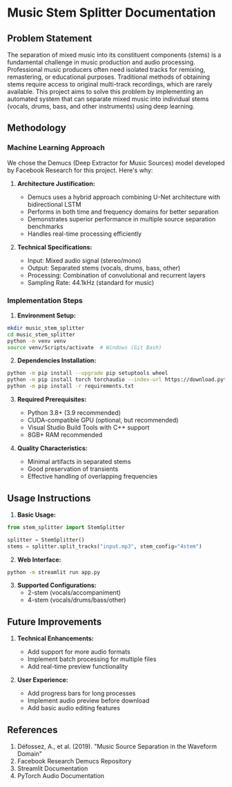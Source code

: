 # Music Stem Splitter Documentation

## Problem Statement
The separation of mixed music into its constituent components (stems) is a fundamental challenge in music production and audio processing. Professional music producers often need isolated tracks for remixing, remastering, or educational purposes. Traditional methods of obtaining stems require access to original multi-track recordings, which are rarely available. This project aims to solve this problem by implementing an automated system that can separate mixed music into individual stems (vocals, drums, bass, and other instruments) using deep learning.

## Methodology

### Machine Learning Approach
We chose the Demucs (Deep Extractor for Music Sources) model developed by Facebook Research for this project. Here's why:

1. **Architecture Justification:**
   - Demucs uses a hybrid approach combining U-Net architecture with bidirectional LSTM
   - Performs in both time and frequency domains for better separation
   - Demonstrates superior performance in multiple source separation benchmarks
   - Handles real-time processing efficiently

2. **Technical Specifications:**
   - Input: Mixed audio signal (stereo/mono)
   - Output: Separated stems (vocals, drums, bass, other)
   - Processing: Combination of convolutional and recurrent layers
   - Sampling Rate: 44.1kHz (standard for music)

### Implementation Steps

1. **Environment Setup:**
```bash
mkdir music_stem_splitter
cd music_stem_splitter
python -m venv venv
source venv/Scripts/activate  # Windows (Git Bash)
```

2. **Dependencies Installation:**
```bash
python -m pip install --upgrade pip setuptools wheel
python -m pip install torch torchaudio --index-url https://download.pytorch.org/whl/cu118
python -m pip install -r requirements.txt
```

3. **Required Prerequisites:**
   - Python 3.8+ (3.9 recommended)
   - CUDA-compatible GPU (optional, but recommended)
   - Visual Studio Build Tools with C++ support
   - 8GB+ RAM recommended


3. **Quality Characteristics:**
   - Minimal artifacts in separated stems
   - Good preservation of transients
   - Effective handling of overlapping frequencies



## Usage Instructions

1. **Basic Usage:**
```python
from stem_splitter import StemSplitter

splitter = StemSplitter()
stems = splitter.split_tracks("input.mp3", stem_config="4stem")
```

2. **Web Interface:**
```bash
python -m streamlit run app.py
```

3. **Supported Configurations:**
   - 2-stem (vocals/accompaniment)
   - 4-stem (vocals/drums/bass/other)

## Future Improvements

1. **Technical Enhancements:**
   - Add support for more audio formats
   - Implement batch processing for multiple files
   - Add real-time preview functionality

2. **User Experience:**
   - Add progress bars for long processes
   - Implement audio preview before download
   - Add basic audio editing features

## References

1. Défossez, A., et al. (2019). "Music Source Separation in the Waveform Domain"
2. Facebook Research Demucs Repository
3. Streamlit Documentation
4. PyTorch Audio Documentation
